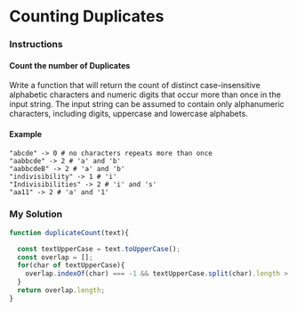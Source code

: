 # Counting Duplicates

### Instructions

#### Count the number of Duplicates

Write a function that will return the count of distinct case-insensitive alphabetic characters and numeric digits that occur more than once in the input string. The input string can be assumed to contain only alphanumeric characters, including digits, uppercase and lowercase alphabets.

#### Example

```
"abcde" -> 0 # no characters repeats more than once
"aabbcde" -> 2 # 'a' and 'b'
"aabbcdeB" -> 2 # 'a' and 'b'
"indivisibility" -> 1 # 'i'
"Indivisibilities" -> 2 # 'i' and 's'
"aa11" -> 2 # 'a' and '1'
```

### My Solution

```js
function duplicateCount(text){

  const textUpperCase = text.toUpperCase();
  const overlap = [];
  for(char of textUpperCase){
    overlap.indexOf(char) === -1 && textUpperCase.split(char).length > 2 && overlap.push(char);
  }
  return overlap.length;
}
```
